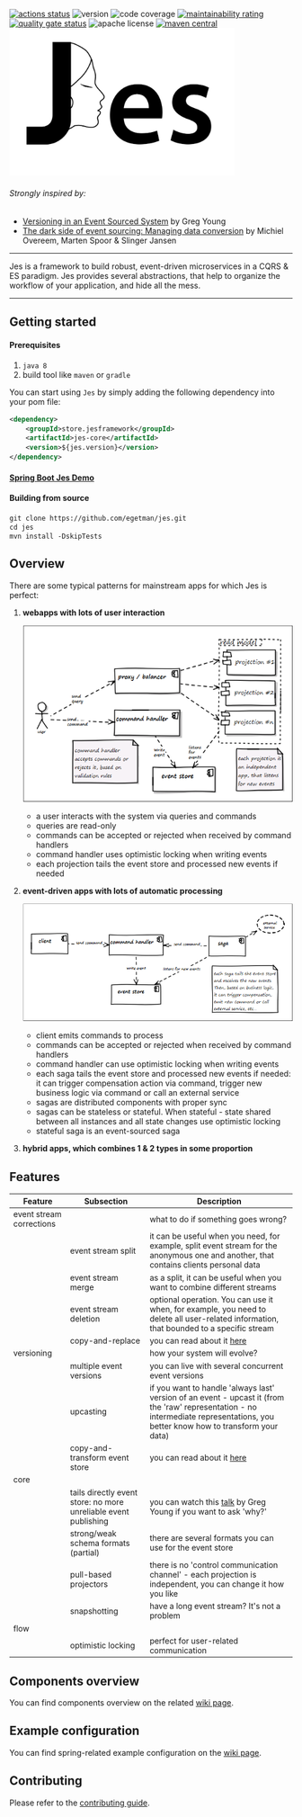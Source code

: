 [![actions status](https://github.com/egetman/jes/workflows/Jes%20build/badge.svg)](https://github.com/egetman/jes/actions)
![version](https://img.shields.io/badge/version-1.1.0-green.svg)
![code coverage](https://codecov.io/gh/egetman/jes/branch/master/graph/badge.svg)
[![maintainability rating](https://sonarcloud.io/api/project_badges/measure?project=store.jesframework.jes-core&metric=sqale_rating)](https://sonarcloud.io/dashboard?id=store.jesframework.jes-core)
[![quality gate status](https://sonarcloud.io/api/project_badges/measure?project=store.jesframework.jes-core&metric=alert_status)](https://sonarcloud.io/dashboard?id=store.jesframework.jes-core)
![apache license](https://img.shields.io/hexpm/l/plug.svg)
[![maven central](https://img.shields.io/maven-central/v/store.jesframework/jes-core.svg?label=maven%20central)](https://search.maven.org/search?q=g:%22store.jesframework%22%20AND%20a:%22jes-core%22)
<img src="./docs/img/jes.png" width="400">
###### Strongly inspired by:
* [Versioning in an Event Sourced System](https://leanpub.com/esversioning) by Greg Young
* [The dark side of event sourcing: Managing data conversion](https://ieeexplore.ieee.org/document/7884621) by Michiel Overeem, Marten Spoor & Slinger Jansen 

---
Jes is a framework to build robust, event-driven microservices in a CQRS & ES paradigm.
Jes provides several abstractions, that help to organize the workflow of your application, and hide all the mess.

---
## Getting started

#### Prerequisites
1) `java 8`
2) build tool like `maven` or `gradle`

You can start using `Jes` by simply adding the following dependency into your pom file:
```xml
<dependency>
    <groupId>store.jesframework</groupId>
    <artifactId>jes-core</artifactId>
    <version>${jes.version}</version>
</dependency>
```

#### [Spring Boot Jes Demo](demo/readme.md)

#### Building from source
```shell script
git clone https://github.com/egetman/jes.git
cd jes
mvn install -DskipTests
```

## Overview
There are some typical patterns for mainstream apps for which Jes is perfect:

1) **webapps with lots of user interaction**

    ![webapp-overview](docs/img/webapp-overview.png)

    - a user interacts with the system via queries and commands
    - queries are read-only
    - commands can be accepted or rejected when received by command handlers
    - command handler uses optimistic locking when writing events
    - each projection tails the event store and processed new events if needed

2) **event-driven apps with lots of automatic processing**
    
     ![ed-app-overview](docs/img/ed-app-overview.png)
    
    - client emits commands to process
    - commands can be accepted or rejected when received by command handlers
    - command handler can use optimistic locking when writing events
    - each saga tails the event store and processed new events if needed: it can trigger compensation action via
     command, trigger new business logic via command or call an external service
    - sagas are distributed components with proper sync
    - sagas can be stateless or stateful. When stateful - state shared between all instances and all state changes
     use optimistic locking
    - stateful saga is an event-sourced saga 
    
3) **hybrid apps, which combines 1 & 2 types in some proportion** 

## Features
Feature | Subsection | Description
--------|-------------|-------------
event stream corrections | | what to do if something goes wrong?
&#xfeff;| event stream split | it can be useful when you need, for example, split event stream for the anonymous one and another, that contains clients personal data
&#xfeff;| event stream merge | as a split, it can be useful when you want to combine different streams 
&#xfeff;| event stream deletion | optional operation. You can use it when, for example, you need to delete all user-related information, that bounded to a specific stream
&#xfeff;| copy-and-replace | you can read about it [here](https://leanpub.com/esversioning/read#leanpub-auto-simple-copy-replace)
versioning | | how your system will evolve?
&#xfeff;| multiple event versions | you can live with several concurrent event versions
&#xfeff;| upcasting | if you want to handle 'always last' version of an event - upcast it (from the 'raw' representation - no intermediate representations, you better know how to transform your data)
&#xfeff;| copy-and-transform event store | you can read about it [here](https://leanpub.com/esversioning/read#leanpub-auto-copy-transform)
core | | 
&#xfeff;| tails directly event store: no more unreliable event publishing | you can watch this [talk](https://youtu.be/I3uH3iiiDqY?t=2410) by Greg Young if you want to ask 'why?'
&#xfeff;| strong/weak schema formats (partial) | there are several formats you can use for the event store
&#xfeff;| pull-based projectors | there is no 'control communication channel' - each projection is independent, you can change it how you like
&#xfeff;| snapshotting | have a long event stream? It's not a problem
flow | | 
&#xfeff;| optimistic locking | perfect for user-related communication

## Components overview
You can find components overview on the related [wiki page](https://github.com/egetman/jes/wiki/Components-overview).

## Example configuration
You can find spring-related example configuration on the [wiki page](https://github.com/egetman/jes/wiki/Example-of-Spring-Boot-Config). 

## Contributing
Please refer to the [contributing guide](contributing.md).